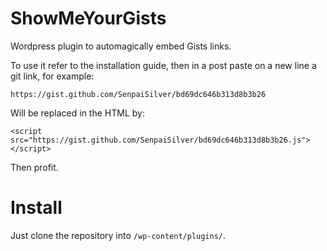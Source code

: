 ShowMeYourGists
===============

Wordpress plugin to automagically embed Gists links.

To use it refer to the installation guide, then in a post paste on a new line a git link, for example:

	https://gist.github.com/SenpaiSilver/bd69dc646b313d8b3b26

Will be replaced in the HTML by:

	<script src="https://gist.github.com/SenpaiSilver/bd69dc646b313d8b3b26.js"></script>

Then profit.

Install
=======

Just clone the repository into `/wp-content/plugins/`.
